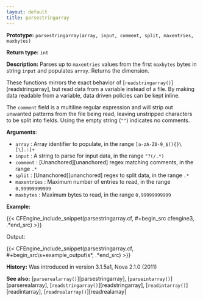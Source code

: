 ```yaml
---
layout: default
title: parsestringarray
---
```


**Prototype:** `parsestringarray(array, input, comment, split, maxentries, maxbytes)`<br>

**Return type:** `int`

**Description:** Parses up to `maxentries` values from the first `maxbytes`
bytes in string `input` and populates `array`. Returns the dimension.

These functions mirrors the exact behavior of
[`readstringarray()`][readstringarray], but read data from a variable
instead of a file. By making data readable from a variable, data driven
policies can be kept inline.

The `comment` field is a multiline regular expression and will strip out
unwanted patterns from the file being read, leaving unstripped characters to be
split into fields. Using the empty string (`""`) indicates no comments.

**Arguments**:

- `array` : Array identifier to populate, in the range `[a-zA-Z0-9_$(){}\[\].:]+`
- `input` : A string to parse for input data, in the range `"?(/.*)`
- `comment` : [Unanchored][unanchored] regex matching comments, in the range `.*`
- `split` : [Unanchored][unanchored] regex to split data, in the range `.*`
- `maxentries` : Maximum number of entries to read, in the range
  `0,99999999999`
- `maxbytes` : Maximum bytes to read, in the range `0,99999999999`

**Example:**

{{< CFEngine_include_snippet(parsestringarray.cf, #\+begin_src cfengine3, .*end_src) >}}

Output:

{{< CFEngine_include_snippet(parsestringarray.cf, #\+begin_src\s+example_output\s*, .*end_src) >}}

**History:** Was introduced in version 3.1.5a1, Nova 2.1.0 (2011)

**See also:** [`parserealarray()`][parsestringarray], [`parseintarray()`][parserealarray], [`readstringarray()`][readstringarray], [`readintarray()`][readintarray], [`readrealarray()`][readrealarray]
